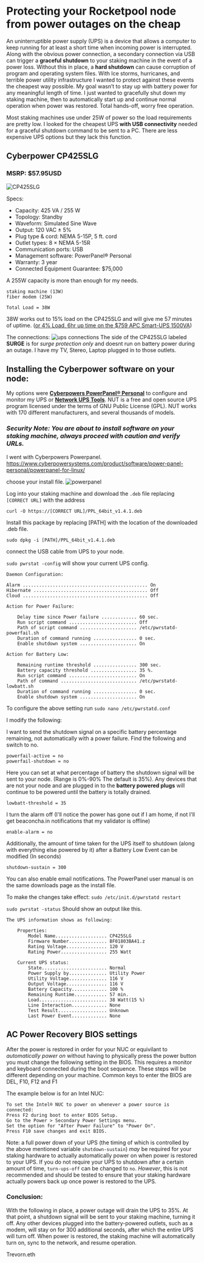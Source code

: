 # Protecting your Rocketpool node from power outages on the cheap #

An uninterruptible power supply (UPS) is a device that allows a computer to keep running for at least a short time when incoming power is interrupted. Along with the obvious power connection, a secondary connection via USB can trigger a **graceful shutdown** to your staking machine in the event of a power loss. Without this in place, a **hard shutdown** can cause corruption of program and operating system files. With Ice storms, hurricanes, and terrible power utility infrastructure I wanted to protect against these events the cheapest way possible. My goal wasn’t to stay up with battery power for any meaningful length of time. I just wanted to gracefully shut down my staking machine, then to automatically start up and continue normal operation when power was restored. Total hands-off, worry free operation. 

Most staking machines use under 25W of power so the load requirements are pretty low. I looked for the cheapest UPS **with USB connectivity** needed for a graceful shutdown command to be sent to a PC. There are less expensive UPS options but they lack this function.

## Cyberpower CP425SLG ## 
### MSRP: $57.95USD ###
![CP425SLG](https://github.com/trevhub/rocketpool/blob/b245bf1c5f5521c3991cfa17dadb3f8456bc3d8d/CP425SLG_F2.jpg)

Specs:
- Capacity: 425 VA / 255 W
- Topology: Standby
- Waveform: Simulated Sine Wave
- Output: 120 VAC ± 5%
- Plug type & cord: NEMA 5-15P, 5 ft. cord
- Outlet types: 8 × NEMA 5-15R
- Communication ports: USB
- Management software: PowerPanel® Personal
- Warranty: 3 year
- Connected Equipment Guarantee: $75,000

A 255W capacity is more than enough for my needs.
```
staking machine (13W) 
fiber modem (25W) 

Total Load = 38W
```
38W works out to 15% load on the CP425SLG and will give me 57 minutes of uptime. ([or 4% Load, 6hr up time on the $759 APC Smart-UPS 1500VA](https://www.apc.com/us/en/product/SMT1500C/apc-smartups-line-interactive-1500va-tower-120v-8x-nema-515r-outlets-smartconnect-port+smartslot-avr-lcd/))

The connections:
![ups connections](https://github.com/trevhub/rocketpool/blob/b245bf1c5f5521c3991cfa17dadb3f8456bc3d8d/UPSconnections.png)
The side of the CP425SLG labeled **SURGE** is for *surge protection only* and doesnt run on battery power during an outage. I have my TV, Stereo, Laptop plugged in to those outlets. 

## **Installing the Cyberpower software on your node:** ##

My options were **[Cyberpowers PowerPanel® Personal](https://www.cyberpowersystems.com/product/software/power-panel-personal/powerpanel-for-linux/)** to configure and monitor my UPS or **[Network UPS Tools](https://networkupstools.org/)**. NUT is a free and open source UPS program licensed under the terms of GNU Public License (GPL). NUT works with 170 different manufacturers, and several thousands of models. 

### *Security Note: You are about to install software on your staking machine, always proceed with caution and verify URLs.* ###

I went with Cyberpowers Powerpanel.
https://www.cyberpowersystems.com/product/software/power-panel-personal/powerpanel-for-linux/

choose your install file.
![powerpanel](https://github.com/trevhub/rocketpool/blob/b245bf1c5f5521c3991cfa17dadb3f8456bc3d8d/powerpanel.png)

Log into your staking machine and download the `.deb` file replacing `[CORRECT URL]` with the address

`curl -O https://[CORRECT URL]/PPL_64bit_v1.4.1.deb`

Install this package by replacing [PATH] with the location of the downloaded .deb file.

`sudo dpkg -i [PATH]/PPL_64bit_v1.4.1.deb`

connect the USB cable from UPS to your node. 

`sudo pwrstat -config` will show your current UPS config.
```
Daemon Configuration:

Alarm .............................................. On
Hibernate .......................................... Off
Cloud .............................................. Off

Action for Power Failure:

	Delay time since Power failure ............. 60 sec.
	Run script command ......................... Off
	Path of script command ..................... /etc/pwrstatd-powerfail.sh
	Duration of command running ................ 0 sec.
	Enable shutdown system ..................... On

Action for Battery Low:

	Remaining runtime threshold ................ 300 sec.
	Battery capacity threshold ................. 35 %.
	Run script command ......................... On
	Path of command ............................ /etc/pwrstatd-lowbatt.sh
	Duration of command running ................ 0 sec.
	Enable shutdown system ..................... On

```
To configure the above setting run `sudo nano /etc/pwrstatd.conf`

I modify the following:

I want to send the shutdown signal on a specific battery percentage remaining, not automatically with a power failure. Find the following and switch to no.

```
powerfail-active = no
powerfail-shutdown = no
```

Here you can set at what percentage of battery the shutdown signal will be sent to your node. (Range is 0%-90% The default is 35%). Any devices that are not your node and are plugged in to the **battery powered plugs** will continue to be powered until the battery is totally drained. 

`lowbatt-threshold = 35`

I turn the alarm off (I'll notice the power has gone out if I am home, if not I'll get beaconcha.in notifications that my validator is offline)

`enable-alarm = no`

Additionally, the amount of time taken for the UPS itself to shutdown (along with everything else powered by it) after a Battery Low Event can be modified (In seconds)

`shutdown-sustain = 300`

You can also enable email notifications. The PowerPanel user manual is on the same downloads page as the install file.

To make the changes take effect:
`sudo /etc/init.d/pwrstatd restart`

`sudo pwrstat -status` Should show an output like this. 

```
The UPS information shows as following:

	Properties:
		Model Name................... CP425SLG
		Firmware Number.............. BF01803BA41.z
		Rating Voltage............... 120 V
		Rating Power................. 255 Watt

	Current UPS status:
		State........................ Normal
		Power Supply by.............. Utility Power
		Utility Voltage.............. 116 V
		Output Voltage............... 116 V
		Battery Capacity............. 100 %
		Remaining Runtime............ 57 min.
		Load......................... 38 Watt(15 %)
		Line Interaction............. None
		Test Result.................. Unknown
		Last Power Event............. None
```

## **AC Power Recovery BIOS settings** ##

After the power is restored in order for your NUC or equivilant to *automatically power on* without having to physically press the power button you must change the following setting in the BIOS. This requires a monitor and keyboard connected during the boot sequence. These steps will be different depending on your machine. Common keys to enter the BIOS are DEL, F10, F12 and F1

The example below is for an Intel NUC:
```
To set the Intel® NUC to power on whenever a power source is connected:
Press F2 during boot to enter BIOS Setup.
Go to the Power > Secondary Power Settings menu.
Set the option for "After Power Failure" to "Power On".
Press F10 save changes and exit BIOS.
```
Note: a full power down of your UPS (the timing of which is controlled by the above mentioned variable `shutdown-sustain`) *may* be required for your staking hardware to actually automatically power on when power is restored to your UPS. If you do not require your UPS to shutdown after a certain amount of time, `turn-ups-off` can be changed to `no`. *However*, this is not recommended and should be tested to ensure that your staking hardware actually powers back up once power is restored to the UPS.

### **Conclusion:** ###
With the following in place, a power outage will drain the UPS to 35%. At that point, a shutdown signal will be sent to your staking machine, turning it off. Any other devices plugged into the battery-powered outlets, such as a modem, will stay on for 300 additional seconds, after which the entire UPS will turn off. When power is restored, the staking machine will automatically turn on, sync to the network, and resume operation.

Trevorn.eth
